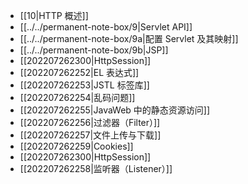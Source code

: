 - [[10|HTTP 概述]]
- [[../../permanent-note-box/9|Servlet API]]
- [[../../permanent-note-box/9a|配置 Servlet 及其映射]]
- [[../../permanent-note-box/9b|JSP]]
- [[202207262300|HttpSession]]
- [[202207262252|EL 表达式]]
- [[202207262253|JSTL 标签库]]
- [[202207262254|乱码问题]]
- [[202207262255|JavaWeb 中的静态资源访问]]
- [[202207262256|过滤器（Filter）]]
- [[202207262257|文件上传与下载]]
- [[202207262259|Cookies]]
- [[202207262300|HttpSession]]
- [[202207262258|监听器（Listener）]]


